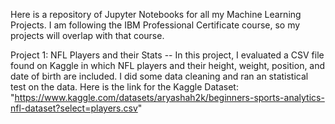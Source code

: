 Here is a repository of Jupyter Notebooks for all my Machine Learning Projects. I am following the IBM Professional Certificate course, so my projects will overlap with that course.

Project 1: NFL Players and their Stats 
-- In this project, I evaluated a CSV file found on Kaggle in which NFL players and their height, weight, position, and date of birth are included. I did some data cleaning and ran an statistical test on the data.
Here is the link for the Kaggle Dataset: "https://www.kaggle.com/datasets/aryashah2k/beginners-sports-analytics-nfl-dataset?select=players.csv"
